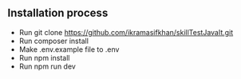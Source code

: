 

## Installation process
- Run git clone https://github.com/ikramasifkhan/skillTestJavaIt.git
- Run composer install
- Make .env.example file to .env 
- Run npm install
- Run npm run dev

